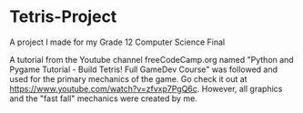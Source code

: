 # Tetris-Project
A project I made for my Grade 12 Computer Science Final

A tutorial from the Youtube channel freeCodeCamp.org named "Python and Pygame Tutorial - Build Tetris! Full GameDev Course" was followed
and used for the primary mechanics of the game. Go check it out at https://www.youtube.com/watch?v=zfvxp7PgQ6c. However, all graphics and
the "fast fall" mechanics were created by me.
